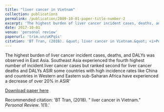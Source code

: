 ```yaml
---
title: "liver cancer in Vietnam"
collection: publications
permalink: /publication/2009-10-01-paper-title-number-2
excerpt: 'The highest burden of liver cancer incident cases, deaths, and DALYs was observed in East Asia. Southeast Asia experienced the fourth highest number of incident liver cancer cases but ranked second for liver cancer deaths and DALYs ASIR some countries with high incidence rates like China and countries in Western and Eastern sub-Saharan Africa have experienced a decrease of over 20% in ASIR'. 
date: 2017-10-01
venue: 'personal review'
paperurl: 'trim.vn/uKPqis'
citation: 'BT Tran, (2018). &quot; liver cancer in Vietnam.&quot; <i>Personal Review</i>. 1(1).'
---
```

The highest burden of liver cancer incident cases, deaths, and DALYs was observed in East Asia. Southeast Asia experienced the fourth highest number of incident liver cancer cases but ranked second for liver cancer deaths and DALYs ASIR some countries with high incidence rates like China and countries in Western and Eastern sub-Saharan Africa have experienced a decrease of over 20% in ASIR'

[Download paper here](trim.vn/uKPqis)

Recommended citation: 'BT Tran, (2018). &quot; liver cancer in Vietnam.&quot; <i>Personal Review</i>. 1(1).'
